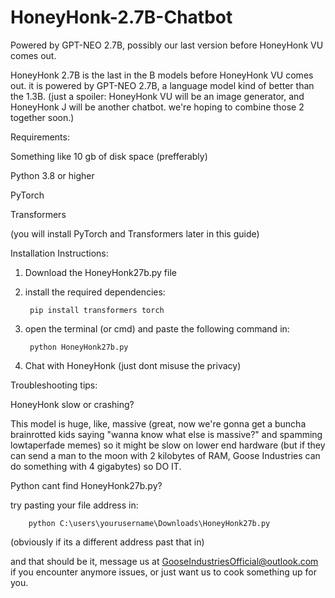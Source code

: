 # HoneyHonk-2.7B-Chatbot
Powered by GPT-NEO 2.7B, possibly our last version before HoneyHonk VU comes out.

HoneyHonk 2.7B is the last in the B models before HoneyHonk VU comes out. it is powered by GPT-NEO 2.7B, a language model kind of better than the 1.3B.
(just a spoiler: HoneyHonk VU will be an image generator, and HoneyHonk J will be another chatbot. we're hoping to combine those 2 together soon.)

Requirements:

Something like 10 gb of disk space (prefferably)

Python 3.8 or higher

PyTorch

Transformers

(you will install PyTorch and Transformers later in this guide)

Installation Instructions:

1. Download the HoneyHonk27b.py file
2. install the required dependencies:
   
        pip install transformers torch
   
4. open the terminal (or cmd) and paste the following command in:
   
        python HoneyHonk27b.py
   
7. Chat with HoneyHonk (just dont misuse the privacy)

Troubleshooting tips:

HoneyHonk slow or crashing? 

This model is huge, like, massive (great, now we're gonna get a buncha brainrotted kids saying "wanna know what else is massive?" and spamming lowtaperfade memes) so it might be slow on lower end hardware (but if they can send a man to the moon with 2 kilobytes of RAM, Goose Industries can do something with 4 gigabytes) so DO IT.

Python cant find HoneyHonk27b.py? 

try pasting your file address in:

        python C:\users\yourusername\Downloads\HoneyHonk27b.py

(obviously if its a different address past that in)

and that should be it, message us at GooseIndustriesOfficial@outlook.com if you encounter anymore issues, or just want us to cook something up for you.




